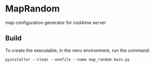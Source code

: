 # MapRandom
map configuration generator for cod4mw server 

## Build
To create the executable, in the venv environment, run the command:

`pyinstaller --clean --onefile --name map_random main.py`